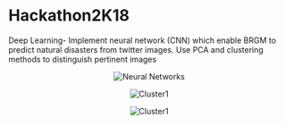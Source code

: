 # Hackathon2K18
Deep Learning- Implement neural network (CNN) which enable BRGM to predict natural disasters from twitter images. Use PCA and clustering methods to distinguish pertinent images
<p align="center">
  <img src="https://github.com/m2dsupsdlclass/lectures-labs/blob/master/slides/01_intro_to_deep_learning/images/WaveNet.gif" title="Neural Networks">
</p>

<p align="center">
  <img src="https://github.com/wlambert01/Hackathon2K18/blob/master/Cluster2.png" title="Cluster1">
</p>
<p align="center">
  <img src="https://github.com/wlambert01/Hackathon2K18/blob/master/Cluster1.png" title="Cluster1">
</p>

